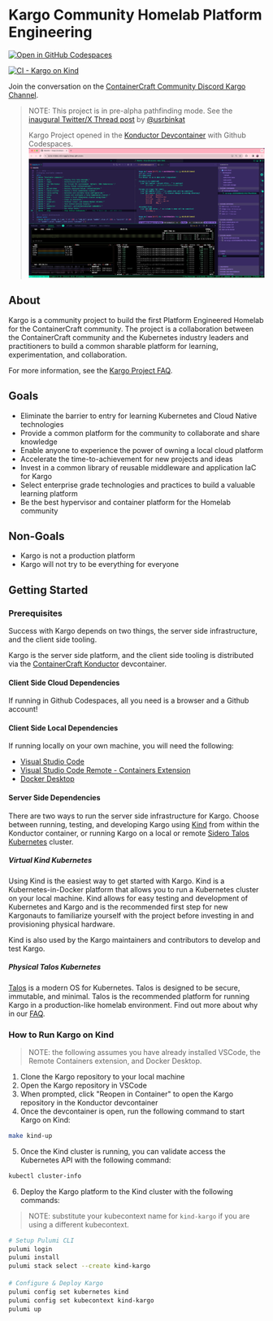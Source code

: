 # Kargo Community Homelab Platform Engineering

[![Open in GitHub Codespaces](https://github.com/codespaces/badge.svg)](https://codespaces.new/ContainerCraft/Kargo)

[![CI - Kargo on Kind](https://github.com/ContainerCraft/Kargo/actions/workflows/kind.yaml/badge.svg)](https://github.com/ContainerCraft/Kargo/actions/workflows/kind.yaml)

Join the conversation on the [ContainerCraft Community Discord Kargo Channel](https://discord.gg/BAMwwqys).

> NOTE: This project is in pre-alpha pathfinding mode. See the [inaugural Twitter/X Thread post](https://x.com/usrbinkat/status/1749186949590794551) by [@usrbinkat](https://twitter.com/usrbinkat)
>
> Kargo Project opened in the [Konductor Devcontainer](https://github.com/ContainerCraft/Konductor) with Github Codespaces.
> ![Screenshot of Kargo open in Konductor Devcontainer](.github/images/konductor-codespaces.png?raw=true "Kargo Konductor Codespaces")

## About

Kargo is a community project to build the first Platform Engineered Homelab for the ContainerCraft community. The project is a collaboration between the ContainerCraft community and the Kubernetes industry leaders and practitioners to build a common sharable platform for learning, experimentation, and collaboration.

For more information, see the [Kargo Project FAQ](FAQ.md).

## Goals

* Eliminate the barrier to entry for learning Kubernetes and Cloud Native technologies
* Provide a common platform for the community to collaborate and share knowledge
* Enable anyone to experience the power of owning a local cloud platform
* Accelerate the time-to-achievement for new projects and ideas
* Invest in a common library of reusable middleware and application IaC for Kargo
* Select enterprise grade technologies and practices to build a valuable learning platform
* Be the best hypervisor and container platform for the Homelab community

## Non-Goals

* Kargo is not a production platform
* Kargo will not try to be everything for everyone

## Getting Started

### Prerequisites

Success with Kargo depends on two things, the server side infrastructure, and the client side tooling.

Kargo is the server side platform, and the client side tooling is distributed via the [ContainerCraft Konductor](https://github.com/ContainerCraft/Konductor) devcontainer.

#### Client Side Cloud Dependencies

If running in Github Codespaces, all you need is a browser and a Github account!

#### Client Side Local Dependencies

If running locally on your own machine, you will need the following:

* [Visual Studio Code](https://code.visualstudio.com/)
* [Visual Studio Code Remote - Containers Extension](https://marketplace.visualstudio.com/items?itemName=ms-vscode-remote.remote-containers)
* [Docker Desktop](https://www.docker.com/products/docker-desktop)

#### Server Side Dependencies

There are two ways to run the server side infrastructure for Kargo. Choose between running, testing, and developing Kargo using [Kind](https://kind.sigs.k8s.io/) from within the Konductor container, or running Kargo on a local or remote [Sidero Talos Kubernetes](https://talos.dev/) cluster.

##### Virtual Kind Kubernetes

Using Kind is the easiest way to get started with Kargo. Kind is a Kubernetes-in-Docker platform that allows you to run a Kubernetes cluster on your local machine. Kind allows for easy testing and development of Kubernetes and Kargo and is the recommended first step for new Kargonauts to familiarize yourself with the project before investing in and provisioning physical hardware.

Kind is also used by the Kargo maintainers and contributors to develop and test Kargo.

##### Physical Talos Kubernetes

[Talos](https://talos.dev/) is a modern OS for Kubernetes. Talos is designed to be secure, immutable, and minimal. Talos is the recommended platform for running Kargo in a production-like homelab environment. Find out more about why in our [FAQ](FAQ.md).

### How to Run Kargo on Kind

> NOTE: the following assumes you have already installed VSCode, the Remote Containers extension, and Docker Desktop.

1. Clone the Kargo repository to your local machine
2. Open the Kargo repository in VSCode
3. When prompted, click "Reopen in Container" to open the Kargo repository in the Konductor devcontainer
4. Once the devcontainer is open, run the following command to start Kargo on Kind:

```bash
make kind-up
```

5. Once the Kind cluster is running, you can validate access the Kubernetes API with the following command:

```bash
kubectl cluster-info
```

6. Deploy the Kargo platform to the Kind cluster with the following commands:

> NOTE: substitute your kubecontext name for `kind-kargo` if you are using a different kubecontext.

```bash
# Setup Pulumi CLI
pulumi login
pulumi install
pulumi stack select --create kind-kargo

# Configure & Deploy Kargo
pulumi config set kubernetes kind
pulumi config set kubecontext kind-kargo
pulumi up
```
